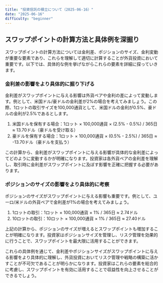 ```yaml
---
title: "投資信託の積立について（2025-06-16）"
date: "2025-06-16"
difficulty: "beginner"
---
```


## スワップポイントの計算方法と具体例を深掘り

スワップポイントの計算方法については金利差、ポジションのサイズ、金利変動が重要な要素であり、これらを理解して適切に計算することが外貨投資において重要です。以下では、具体的な例を挙げながらこれらの要素を詳細に探っていきます。

### 金利差の影響をより具体的に掘り下げる

金利差がスワップポイントに与える影響は外貨ペアや金利の差によって変動します。例として、米国ドル/豪ドルの金利差が2%の場合を考えてみましょう。この際、1ロットの取引サイズを100,000通貨として、米国ドルの金利が0.5%、豪ドルの金利が2.5%であるとします。

1. 米国ドルを保有する場合：1ロット × 100,000通貨 × (2.5% - 0.5%) / 365日 ≈ 13.70ドル（豪ドルを受け取る）
2. 豪ドルを保有する場合：1ロット × 100,000通貨 × (0.5% - 2.5%) / 365日 ≈ -13.70ドル（豪ドルを支払う）

この計算から、金利差がスワップポイントに与える影響が具体的な金利差によってどのように変動するかが明確になります。投資家は各外貨ペアの金利差を理解し、取引時に金利差がスワップポイントに及ぼす影響を正確に把握する必要があります。

### ポジションのサイズの影響をより具体的に考察

ポジションのサイズがスワップポイントに与える影響も重要です。例として、ユーロ/米ドルの外貨ペアで金利差が1%の場合を考えてみましょう。

1. 1ロットの取引：1ロット × 100,000通貨 × 1% / 365日 ≈ 2.74ドル
2. 10ロットの取引：10ロット × 100,000通貨 × 1% / 365日 ≈ 27.40ドル

上記の計算から、ポジションのサイズが増えるとスワップポイントも増加することが明確になります。投資家はポジションサイズを管理し、リスク管理を効果的に行うことで、スワップポイントを最大限に活用することができます。

これらの具体例を通じて、金利差やポジションサイズがスワップポイントに与える影響をより具体的に理解し、外貨投資においてリスク管理や戦略の構築に活かすことが不可欠であることが明らかになります。投資家はこれらの要素を総合的に考慮し、スワップポイントを有効に活用することで収益性を向上させることができるでしょう。
